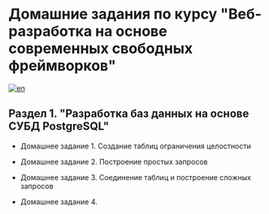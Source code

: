 # Домашние задания по курсу "Веб-разработка на основе современных свободных фреймворков"

[![en](https://img.shields.io/badge/lang-en-red.svg)](https://github.com/ForwardMoth/Web-framework-course/blob/main/README.en.md)

## Раздел 1. "Разработка баз данных на основе СУБД PostgreSQL"

- Домашнее задание 1. Создание таблиц ограничения целостности

- Домашнее задание 2. Построение простых запросов 

- Домашнее задание 3. Соединение таблиц и построение сложных запросов

- Домашнее задание 4. 
